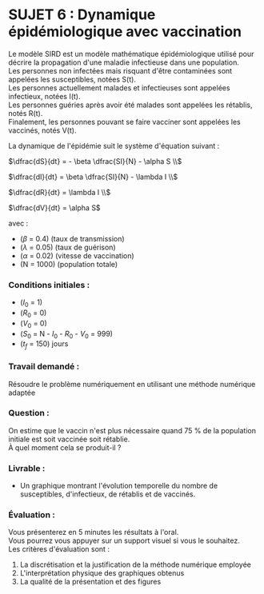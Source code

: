 # SUJET 6 : Dynamique épidémiologique avec vaccination

Le modèle SIRD est un modèle mathématique épidémiologique utilisé pour décrire la propagation d'une maladie infectieuse dans une population.  
Les personnes non infectées mais risquant d'être contaminées sont appelées les susceptibles, notées S(t).  
Les personnes actuellement malades et infectieuses sont appelées infectieux, notées I(t).  
Les personnes guéries après avoir été malades sont appelées les rétablis, notés R(t).  
Finalement, les personnes pouvant se faire vacciner sont appelées les vaccinés, notés V(t).

La dynamique de l'épidémie suit le système d'équation suivant :  

$\dfrac{dS}{dt} = - \beta \dfrac{SI}{N} - \alpha S \\$

$\dfrac{dI}{dt} = \beta \dfrac{SI}{N} - \lambda I \\$

$\dfrac{dR}{dt} = \lambda I \\$

$\dfrac{dV}{dt} = \alpha S$



avec :  
- \($\beta$ = 0.4\) (taux de transmission)  
- \($\lambda$ = 0.05\) (taux de guérison)  
- \($\alpha$ = 0.02\) (vitesse de vaccination)  
- \(N = 1000\) (population totale)

### Conditions initiales :  
- \($I_0$ = 1\)  
- \($R_0$ = 0\)  
- \($V_0$ = 0\)  
- \($S_0$ = N - $I_0$ - $R_0$ - $V_0$ = 999\)  
- \($t_f$ = 150\) jours

### Travail demandé :  
Résoudre le problème numériquement en utilisant une méthode numérique adaptée

### Question :  
On estime que le vaccin n'est plus nécessaire quand 75 % de la population initiale est soit vaccinée soit rétablie.  
À quel moment cela se produit-il ?

### Livrable :  
- Un graphique montrant l'évolution temporelle du nombre de susceptibles, d'infectieux, de rétablis et de vaccinés.

### Évaluation :  
Vous présenterez en 5 minutes les résultats à l'oral.  
Vous pourrez vous appuyer sur un support visuel si vous le souhaitez.  
Les critères d'évaluation sont :  
1. La discrétisation et la justification de la méthode numérique employée  
2. L'interprétation physique des graphiques obtenus  
3. La qualité de la présentation et des figures
